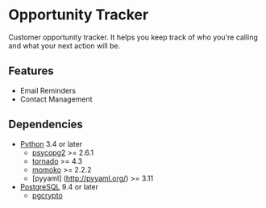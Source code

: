 # Opportunity Tracker

Customer opportunity tracker. It helps you keep track of who you're calling and what your next action will be.

## Features
   * Email Reminders
   * Contact Management

## Dependencies
   * [Python](https://www.python.org/) 3.4 or later
      * [psycopg2](http://initd.org/psycopg/) >= 2.6.1
      * [tornado](http://www.tornadoweb.org/en/stable/) >= 4.3
      * [momoko](http://momoko.readthedocs.org/en/master/) >= 2.2.2
      * [pyyaml] (http://pyyaml.org/) >= 3.11
   * [PostgreSQL](http://www.postgresql.org/) 9.4 or later
      * [pgcrypto](http://www.postgresql.org/docs/current/static/pgcrypto.html)
